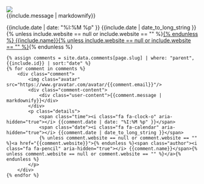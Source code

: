 <div class="comment">
    <img class="avatar" src="https://www.gravatar.com/avatar/{{include.email}}"/>
    <a href="#comment" onclick="reply('{{include.id}}')"><span class="reply"><i class="fa fa-reply" aria-hidden="true"></i></span></a>
    <div class="comment-content">
        <div class="user-content">{{include.message | markdownify}}</div>
    </div>
    <p class="details">
        <span class="time"><i class="fa fa-clock-o" aria-hidden="true"></i> {{include.date | date: "%I:%M %p" }}</span>
        <span class="date"><i class="fa fa-calendar" aria-hidden="true"></i> {{include.date | date_to_long_string }}</span>
        {% unless include.website == null or include.website == "" %}<a href="{{include.website}}">{% endunless %}<span class="author"><i class="fa fa-pencil" aria-hidden="true"></i> {{include.name}}</span>{% unless include.website == null or include.website == "" %}</a>{% endunless %}
    </p>
    
    {% assign comments = site.data.comments[page.slug] | where: "parent", {{include.id}} | sort:"date" %}
    {% for comment in comments %}
        <div class="comment">
            <img class="avatar" src="https://www.gravatar.com/avatar/{{comment.email}}"/>
            <div class="comment-content">
                <div class="user-content">{{comment.message | markdownify}}</div>
            </div>
            <p class="details">
                <span class="time"><i class="fa fa-clock-o" aria-hidden="true"></i> {{comment.date | date: "%I:%M %p" }}</span>
                <span class="date"><i class="fa fa-calendar" aria-hidden="true"></i> {{comment.date | date_to_long_string }}</span>
                {% unless comment.website == null or comment.website == "" %}<a href="{{comment.website}}">{% endunless %}<span class="author"><i class="fa fa-pencil" aria-hidden="true"></i> {{comment.name}}</span>{% unless comment.website == null or comment.website == "" %}</a>{% endunless %}
            </p>
        </div>
    {% endfor %}
</div>